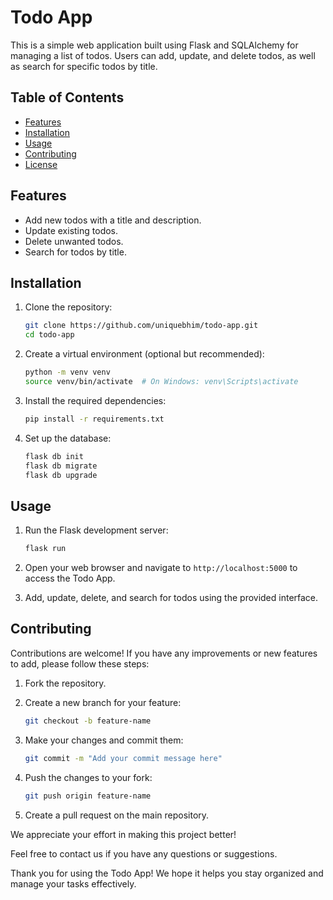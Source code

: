 
# Todo App

This is a simple web application built using Flask and SQLAlchemy for managing a list of todos. Users can add, update, and delete todos, as well as search for specific todos by title.

## Table of Contents

- [Features](#features)
- [Installation](#installation)
- [Usage](#usage)
- [Contributing](#contributing)
- [License](#license)

## Features

- Add new todos with a title and description.
- Update existing todos.
- Delete unwanted todos.
- Search for todos by title.

## Installation

1. Clone the repository:

   ```bash
   git clone https://github.com/uniquebhim/todo-app.git
   cd todo-app
   ```

2. Create a virtual environment (optional but recommended):

   ```bash
   python -m venv venv
   source venv/bin/activate  # On Windows: venv\Scripts\activate
   ```

3. Install the required dependencies:

   ```bash
   pip install -r requirements.txt
   ```

4. Set up the database:

   ```bash
   flask db init
   flask db migrate
   flask db upgrade
   ```

## Usage

1. Run the Flask development server:

   ```bash
   flask run
   ```

2. Open your web browser and navigate to `http://localhost:5000` to access the Todo App.

3. Add, update, delete, and search for todos using the provided interface.

## Contributing

Contributions are welcome! If you have any improvements or new features to add, please follow these steps:

1. Fork the repository.

2. Create a new branch for your feature:

   ```bash
   git checkout -b feature-name
   ```

3. Make your changes and commit them:

   ```bash
   git commit -m "Add your commit message here"
   ```

4. Push the changes to your fork:

   ```bash
   git push origin feature-name
   ```

5. Create a pull request on the main repository.

   

  We appreciate your effort in making this project better!
  
  Feel free to contact us if you have any questions or suggestions.
  
  Thank you for using the Todo App! We hope it helps you stay organized and manage your tasks effectively.
